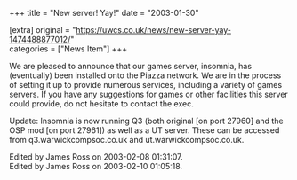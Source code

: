 +++
title = "New server! Yay!"
date = "2003-01-30"

[extra]
original = "https://uwcs.co.uk/news/new-server-yay-1474488877012/"    
categories = ["News Item"]
+++

We are pleased to announce that our games server, insomnia, has (eventually) been installed onto the Piazza network. We are in the process of setting it up to provide numerous services, including a variety of games servers. If you have any suggestions for games or other facilities this server could provide, do not hesitate to contact the exec.

Update: Insomnia is now running Q3 (both original \[on port 27960\] and the OSP mod \[on port 27961\]) as well as a UT server. These can be accessed from q3.warwickcompsoc.co.uk and ut.warwickcompsoc.co.uk.

Edited by James Ross on 2003-02-08 01:31:07.  
Edited by James Ross on 2003-02-10 01:05:18.

